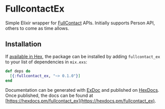 # FullcontactEx

Simple Elixir wrapper for [FullContact](https://www.fullcontact.com/developer/docs/) APIs. Initially supports Person API, others to come as time allows.

## Installation

If [available in Hex](https://hex.pm/docs/publish), the package can be installed
by adding `fullcontact_ex` to your list of dependencies in `mix.exs`:

```elixir
def deps do
  [{:fullcontact_ex, "~> 0.1.0"}]
end
```

Documentation can be generated with [ExDoc](https://github.com/elixir-lang/ex_doc)
and published on [HexDocs](https://hexdocs.pm). Once published, the docs can
be found at [https://hexdocs.pm/fullcontact_ex](https://hexdocs.pm/fullcontact_ex).

